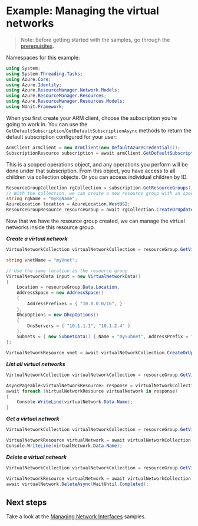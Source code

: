 # Example: Managing the virtual networks

>Note: Before getting started with the samples, go through the [prerequisites](https://github.com/Azure/azure-sdk-for-net/tree/main/sdk/resourcemanager/Azure.ResourceManager#prerequisites).

Namespaces for this example:

```C# Snippet:Manage_Networks_Namespaces
using System;
using System.Threading.Tasks;
using Azure.Core;
using Azure.Identity;
using Azure.ResourceManager.Network.Models;
using Azure.ResourceManager.Resources;
using Azure.ResourceManager.Resources.Models;
using NUnit.Framework;
```

When you first create your ARM client, choose the subscription you're going to work in. You can use the `GetDefaultSubscription`/`GetDefaultSubscriptionAsync` methods to return the default subscription configured for your user:

```C# Snippet:Readme_DefaultSubscription
ArmClient armClient = new ArmClient(new DefaultAzureCredential());
SubscriptionResource subscription = await armClient.GetDefaultSubscriptionAsync();
```

This is a scoped operations object, and any operations you perform will be done under that subscription. From this object, you have access to all children via collection objects. Or you can access individual children by ID.

```C# Snippet:Readme_GetResourceGroupCollection
ResourceGroupCollection rgCollection = subscription.GetResourceGroups();
// With the collection, we can create a new resource group with an specific name
string rgName = "myRgName";
AzureLocation location = AzureLocation.WestUS2;
ResourceGroupResource resourceGroup = await rgCollection.CreateOrUpdate(WaitUntil.Started, rgName, new ResourceGroupData(location)).WaitForCompletionAsync();
```

Now that we have the resource group created, we can manage the virtual networks inside this resource group.

***Create a virtual network***

```C# Snippet:Managing_Networks_CreateAVirtualNetwork
VirtualNetworkCollection virtualNetworkCollection = resourceGroup.GetVirtualNetworks();

string vnetName = "myVnet";

// Use the same location as the resource group
VirtualNetworkData input = new VirtualNetworkData()
{
    Location = resourceGroup.Data.Location,
    AddressSpace = new AddressSpace()
    {
        AddressPrefixes = { "10.0.0.0/16", }
    },
    DhcpOptions = new DhcpOptions()
    {
        DnsServers = { "10.1.1.1", "10.1.2.4" }
    },
    Subnets = { new SubnetData() { Name = "mySubnet", AddressPrefix = "10.0.1.0/24", } }
};

VirtualNetworkResource vnet = await virtualNetworkCollection.CreateOrUpdate(WaitUntil.Completed, vnetName, input).WaitForCompletionAsync();
```

***List all virtual networks***

```C# Snippet:Managing_Networks_ListAllVirtualNetworks
VirtualNetworkCollection virtualNetworkCollection = resourceGroup.GetVirtualNetworks();

AsyncPageable<VirtualNetworkResource> response = virtualNetworkCollection.GetAllAsync();
await foreach (VirtualNetworkResource virtualNetwork in response)
{
    Console.WriteLine(virtualNetwork.Data.Name);
}
```

***Get a virtual network***

```C# Snippet:Managing_Networks_GetAVirtualNetwork
VirtualNetworkCollection virtualNetworkCollection = resourceGroup.GetVirtualNetworks();

VirtualNetworkResource virtualNetwork = await virtualNetworkCollection.GetAsync("myVnet");
Console.WriteLine(virtualNetwork.Data.Name);
```

***Delete a virtual network***

```C# Snippet:Managing_Networks_DeleteAVirtualNetwork
VirtualNetworkCollection virtualNetworkCollection = resourceGroup.GetVirtualNetworks();

VirtualNetworkResource virtualNetwork = await virtualNetworkCollection.GetAsync("myVnet");
await virtualNetwork.DeleteAsync(WaitUntil.Completed);
```

## Next steps

Take a look at the [Managing Network Interfaces](https://github.com/Azure/azure-sdk-for-net/blob/main/sdk/network/Azure.ResourceManager.Network/samples/Sample2_ManagingNetworkInterfaces.md) samples.
